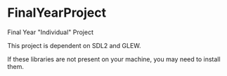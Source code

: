 # FinalYearProject
Final Year "Individual" Project

This project is dependent on SDL2 and GLEW.

If these libraries are not present on your machine, you may need to install them.